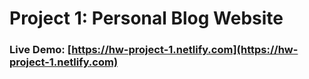 # Project 1: Personal Blog Website
### Live Demo: [https://hw-project-1.netlify.com](https://hw-project-1.netlify.com)
